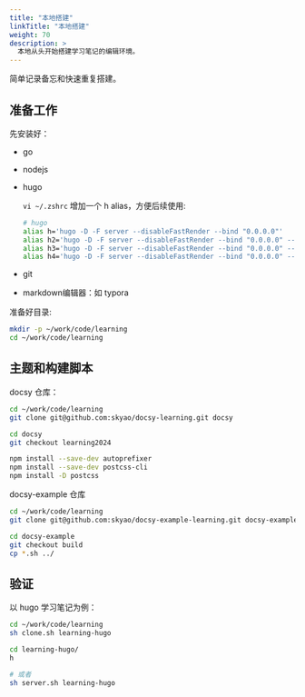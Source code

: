 ```yaml
---
title: "本地搭建"
linkTitle: "本地搭建"
weight: 70
description: >
  本地从头开始搭建学习笔记的编辑环境。
---
```


简单记录备忘和快速重复搭建。

## 准备工作

先安装好：

- go

- nodejs

- hugo

  `vi ~/.zshrc` 增加一个 h alias，方便后续使用:

  ```bash
  # hugo
  alias h='hugo -D -F server --disableFastRender --bind "0.0.0.0"'
  alias h2='hugo -D -F server --disableFastRender --bind "0.0.0.0" --port 2323'
  alias h3='hugo -D -F server --disableFastRender --bind "0.0.0.0" --port 3333'
  alias h4='hugo -D -F server --disableFastRender --bind "0.0.0.0" --port 4343'
  ```

- git

- markdown编辑器：如 typora

准备好目录:

```bash
mkdir -p ~/work/code/learning
cd ~/work/code/learning
```

## 主题和构建脚本

docsy 仓库：

```bash
cd ~/work/code/learning
git clone git@github.com:skyao/docsy-learning.git docsy

cd docsy
git checkout learning2024

npm install --save-dev autoprefixer
npm install --save-dev postcss-cli
npm install -D postcss
```

docsy-example 仓库

```bash
cd ~/work/code/learning
git clone git@github.com:skyao/docsy-example-learning.git docsy-example

cd docsy-example
git checkout build
cp *.sh ../
```

## 验证

以 hugo 学习笔记为例：

```bash
cd ~/work/code/learning
sh clone.sh learning-hugo

cd learning-hugo/
h

# 或者 
sh server.sh learning-hugo
```

